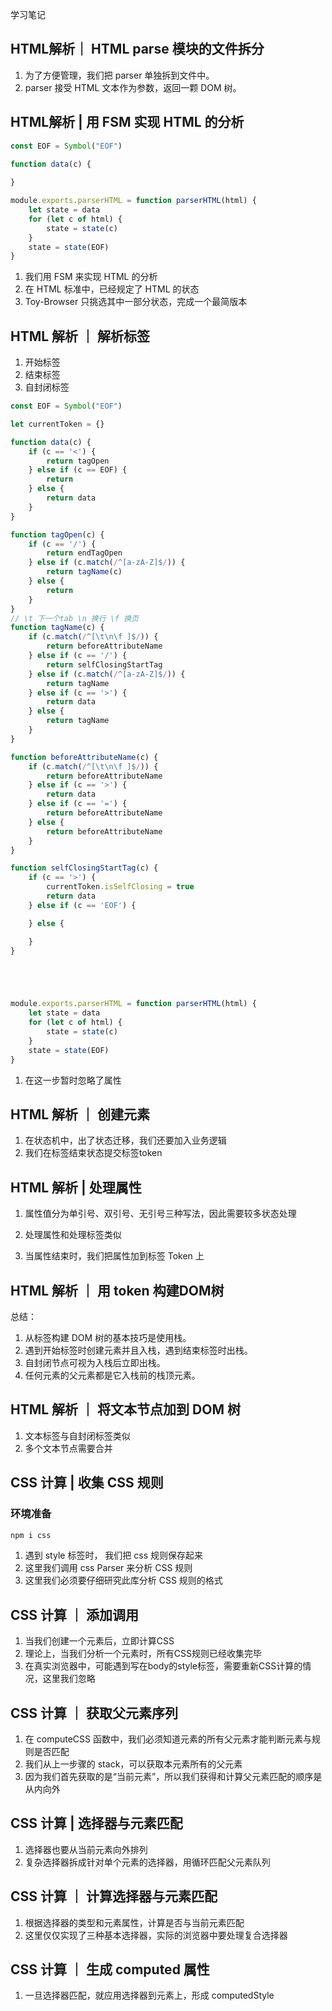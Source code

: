 学习笔记

## HTML解析｜ HTML parse 模块的文件拆分

1. 为了方便管理，我们把 parser 单独拆到文件中。
1. parser 接受 HTML 文本作为参数，返回一颗 DOM 树。

## HTML解析 | 用 FSM 实现 HTML 的分析

```js
const EOF = Symbol("EOF")

function data(c) {
    
}

module.exports.parserHTML = function parserHTML(html) {
    let state = data
    for (let c of html) {
        state = state(c)
    }
    state = state(EOF)
}
```

1. 我们用 FSM 来实现 HTML 的分析
1. 在 HTML 标准中，已经规定了 HTML 的状态
1. Toy-Browser 只挑选其中一部分状态，完成一个最简版本


## HTML 解析 ｜ 解析标签

1. 开始标签
1. 结束标签
1. 自封闭标签

```js
const EOF = Symbol("EOF")

let currentToken = {}

function data(c) {
    if (c == '<') {
        return tagOpen
    } else if (c == EOF) {
        return
    } else {
        return data
    }
}

function tagOpen(c) {
    if (c == '/') {
        return endTagOpen
    } else if (c.match(/^[a-zA-Z]$/)) {
        return tagName(c)
    } else {
        return
    }
}
// \t 下一个tab \n 换行 \f 换页
function tagName(c) {
    if (c.match(/^[\t\n\f ]$/)) {
        return beforeAttributeName
    } else if (c == '/') {
        return selfClosingStartTag
    } else if (c.match(/^[a-zA-Z]$/)) {
        return tagName
    } else if (c == '>') {
        return data
    } else {
        return tagName
    }
}

function beforeAttributeName(c) {
    if (c.match(/^[\t\n\f ]$/)) {
        return beforeAttributeName
    } else if (c == '>') {
        return data
    } else if (c == '=') {
        return beforeAttributeName
    } else {
        return beforeAttributeName
    }
}

function selfClosingStartTag(c) {
    if (c == '>') {
        currentToken.isSelfClosing = true
        return data
    } else if (c == 'EOF') {

    } else {

    }
}





module.exports.parserHTML = function parserHTML(html) {
    let state = data
    for (let c of html) {
        state = state(c)
    }
    state = state(EOF)
}
```

1. 在这一步暂时忽略了属性

## HTML 解析 ｜ 创建元素

1. 在状态机中，出了状态迁移，我们还要加入业务逻辑
1. 我们在标签结束状态提交标签token

## HTML 解析 | 处理属性

1. 属性值分为单引号、双引号、无引号三种写法，因此需要较多状态处理

1. 处理属性和处理标签类似 

1. 当属性结束时，我们把属性加到标签 Token 上

## HTML 解析 ｜ 用 token 构建DOM树

总结：

1. 从标签构建 DOM 树的基本技巧是使用栈。
1. 遇到开始标签时创建元素并且入栈，遇到结束标签时出栈。
1. 自封闭节点可视为入栈后立即出栈。
1. 任何元素的父元素都是它入栈前的栈顶元素。

## HTML 解析 ｜ 将文本节点加到 DOM 树

1. 文本标签与自封闭标签类似
1. 多个文本节点需要合并

## CSS 计算 | 收集 CSS 规则 

### 环境准备

```bash
npm i css
```

1. 遇到 style 标签时， 我们把 css 规则保存起来 
1. 这里我们调用 css Parser 来分析 CSS 规则
1. 这里我们必须要仔细研究此库分析 CSS 规则的格式


## CSS 计算 ｜ 添加调用

1. 当我们创建一个元素后，立即计算CSS
1. 理论上，当我们分析一个元素时，所有CSS规则已经收集完毕
1. 在真实浏览器中，可能遇到写在body的style标签，需要重新CSS计算的情况，这里我们忽略

## CSS 计算 ｜ 获取父元素序列

1. 在 computeCSS 函数中，我们必须知道元素的所有父元素才能判断元素与规则是否匹配
1. 我们从上一步骤的 stack，可以获取本元素所有的父元素
1. 因为我们首先获取的是“当前元素”，所以我们获得和计算父元素匹配的顺序是从内向外


## CSS 计算 | 选择器与元素匹配

1. 选择器也要从当前元素向外排列
1. 复杂选择器拆成针对单个元素的选择器，用循环匹配父元素队列

## CSS 计算 ｜ 计算选择器与元素匹配

1. 根据选择器的类型和元素属性，计算是否与当前元素匹配
1. 这里仅仅实现了三种基本选择器，实际的浏览器中要处理复合选择器

## CSS 计算 ｜ 生成 computed 属性

1. 一旦选择器匹配，就应用选择器到元素上，形成 computedStyle 
